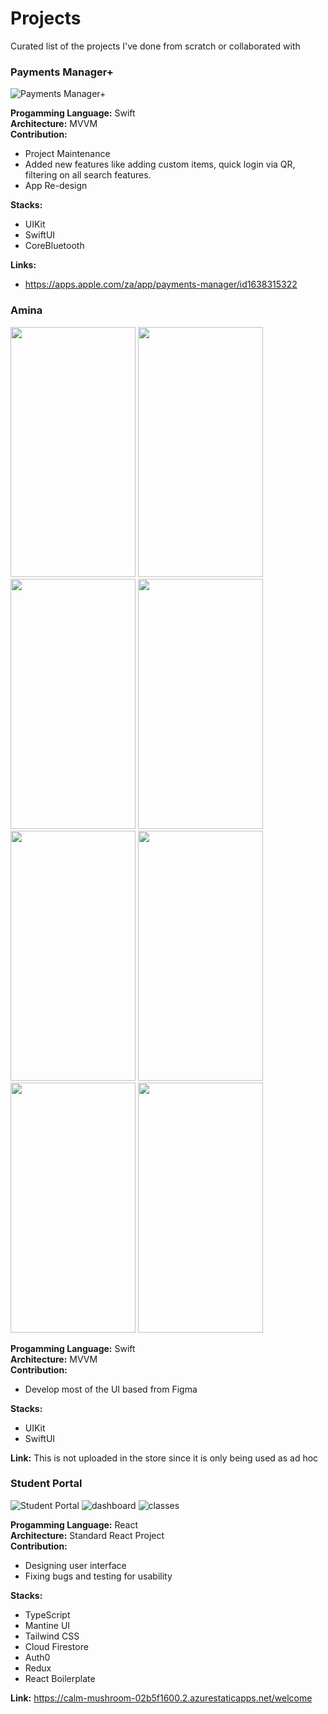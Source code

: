 # Projects
Curated list of the projects I've done from scratch or collaborated with

### Payments Manager+
![Payments Manager+](https://github.com/hanzcruz/Projects/assets/78021245/7ce294a0-7138-4e7e-9625-5c1ccaa23f35)

**Progamming Language:** Swift \
**Architecture:** MVVM \
**Contribution:**
 - Project Maintenance
 - Added new features like adding custom items, quick login via QR, filtering on all search features.
 - App Re-design
 
**Stacks:**
 - UIKit
 - SwiftUI
 - CoreBluetooth


**Links:**
 - https://apps.apple.com/za/app/payments-manager/id1638315322
 
### Amina
<img src="https://github.com/Lcrna00/portfolio/assets/104057677/c0b1d36b-0779-4349-9916-7293285965ed" width="200" height="400" />
<img src="https://github.com/Lcrna00/portfolio/assets/104057677/5853471c-7b1f-45f6-9e84-456bba9f8f25" width="200" height="400" />
<img src="https://github.com/Lcrna00/portfolio/assets/104057677/ad87df8b-9445-4820-b8b5-6e01e1c37dd0" width="200" height="400" />
<img src="https://github.com/Lcrna00/portfolio/assets/104057677/91378c09-ddae-4f26-8ba5-967199ba2d0b" width="200" height="400" />

<img src="https://github.com/Lcrna00/portfolio/assets/104057677/d6b8a808-cbf8-40fd-bfb3-00655d595f00" width="200" height="400" />
<img src="https://github.com/Lcrna00/portfolio/assets/104057677/f302d337-8c9e-4f52-bdba-1df1c45cf7e" width="200" height="400" />
<img src="https://github.com/Lcrna00/portfolio/assets/104057677/3b923bb7-625a-42d7-8bcb-faf6cf493544" width="200" height="400" />
<img src="https://github.com/Lcrna00/portfolio/assets/104057677/e16b0cce-069d-4fa8-ae42-a57c926c1f17" width="200" height="400" />



**Progamming Language:** Swift \
**Architecture:** MVVM \
**Contribution:**
 - Develop most of the UI based from Figma
 
**Stacks:**
 - UIKit
 - SwiftUI

**Link:** This is not uploaded in the store since it is only being used as ad hoc

### Student Portal
![Student Portal](https://github.com/hanzcruz/Projects/assets/78021245/6ae54b25-ca12-49bc-bde4-682e7eaed0b8)
![dashboard](https://github.com/hanzcruz/Projects/assets/78021245/138937c5-ceab-41ef-956a-f5e32cd09ab1)
![classes](https://github.com/hanzcruz/Projects/assets/78021245/7c5c4eac-36cb-4cd6-a4f2-93e62eba1da9)

**Progamming Language:** React \
**Architecture:** Standard React Project \
**Contribution:**
 - Designing user interface
 - Fixing bugs and testing for usability

**Stacks:**
 - TypeScript
 - Mantine UI
 - Tailwind CSS
 - Cloud Firestore
 - Auth0 
 - Redux
 - React Boilerplate

**Link:** https://calm-mushroom-02b5f1600.2.azurestaticapps.net/welcome
